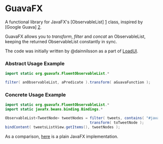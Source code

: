 GuavaFX
=======

A functional library for JavaFX's [ObservableList] [1] class, inspired by [Google Guava] [2].

GuavaFX allows you to _transform_, _filter_ and _concat_ an ObservableList, keeping the returned ObservableList constantly in sync.

The code was initially written by @dainnilsson as a part of [LoadUI][3].

### Abstract Usage Example
```java
import static org.guavafx.FluentObservableList.*

filter( anObservableList, aPredicate ).transform( aGuavaFunction );
```

### Concrete Usage Example
```java
import static org.guavafx.FluentObservableList.*
import static javafx.beans.binding.Bindings.*

ObservableList<TweetNode> tweetNodes = filter( tweets, contains( "#javafx" ) ).
                                       transform( toTweetNode );
bindContent( tweetsListView.getItems(), tweetNodes );
```
As a comparison, [here][4] is a plain JavaFX implementation.

[1]: http://docs.oracle.com/javafx/2/api/javafx/collections/ObservableList.html        "Observable List JavaDoc"
[2]: https://code.google.com/p/guava-libraries/        "Google Guava home"
[3]: https://github.com/SmartBear/loadui        "LoadUI project at Github"
[4]: https://github.com/SmartBear/GuavaFX/wiki/Concrete-Example-with-plain-JavaFX "Concrete Example in plain JavaFX"
